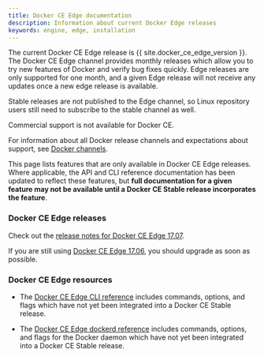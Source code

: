 ```yaml
---
title: Docker CE Edge documentation
description: Information about current Docker Edge releases
keywords: engine, edge, installation
---
```

The current Docker CE Edge release is {{ site.docker_ce_edge_version }}. The Docker CE Edge channel provides monthly releases which allow you to try new features of Docker and verify bug fixes quickly. Edge releases are only supported for one month, and a given Edge release will not receive any updates once a new edge release is available.

Stable releases are not published to the Edge channel, so Linux repository users still need to subscribe to the stable channel as well.

Commercial support is not available for Docker CE.

For information about all Docker release channels and expectations about support, see [Docker channels](/engine/installation/#docker-channels).

This page lists features that are only available in Docker CE Edge releases. Where applicable, the API and CLI reference documentation has been updated to reflect these features, but **full documentation for a given feature may not be available until a Docker CE Stable release incorporates the feature**.

### Docker CE Edge releases

Check out the [release notes for Docker CE Edge 17.07](/release-notes/docker-ce.md#17070-ce-2017-08-29).

If you are still using [Docker CE Edge 17.06](), you should upgrade as soon as possible.

### Docker CE Edge resources

- The [Docker CE Edge CLI reference](/edge/engine/reference/commandline/docker/) includes commands, options, and flags which have not yet been integrated into a Docker CE Stable release.

- The [Docker CE Edge dockerd reference](/edge/engine/reference/commandline/dockerd/) includes commands, options, and flags for the Docker daemon which have not yet been integrated into a Docker CE Stable release.